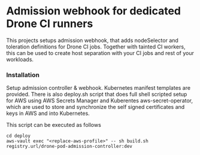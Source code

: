 # Admission webhook for dedicated Drone CI runners

This projects setups admission webhook, that adds nodeSelector and toleration definitions
for Drone CI jobs. Together with tainted CI workers, this can be used to create host separation
with your CI jobs and rest of your workloads.


### Installation
Setup admission controller & webhook. Kubernetes manifest templates are
provided. There is also deploy.sh script that does full shell scripted setup for AWS using AWS Secrets Manager
and Kuberentes aws-secret-operator, which are used to store and synchronize the self signed
certificates and keys in AWS and into Kubernetes.

This script can be executed as follows
```
cd deploy
aws-vault exec "<replace-aws-profile>" -- sh build.sh registry.url/drone-pod-admission-controller:dev
```

